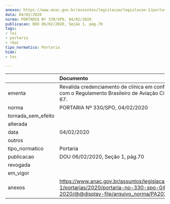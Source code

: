 ```yaml
---
anexos: https://www.anac.gov.br/assuntos/legislacao/legislacao-1/portarias/2020/portaria-no-330-spo-04-02-2020/@@display-file/arquivo_norma/PA2020-0330.pdf
data: 04/02/2020
norma: PORTARIA Nº 330/SPO, 04/02/2020
publicacao: DOU 06/02/2020, Seção 1, pág.70
tags:
- lei
- portaria
- rbac
tipo_normatico: Portaria
hide: 
- toc 
 
---
```


|                    | Documento                                                                                                                                           |
|:-------------------|:----------------------------------------------------------------------------------------------------------------------------------------------------|
| ementa             | Revalida credenciamento de clínica em conformidade com o Regulamento Brasileiro de Aviação Civil - RBAC nº 67.                                      |
| norma              | PORTARIA Nº 330/SPO, 04/02/2020                                                                                                                     |
| tornada_sem_efeito |                                                                                                                                                     |
| alterada           |                                                                                                                                                     |
| data               | 04/02/2020                                                                                                                                          |
| outros             |                                                                                                                                                     |
| tipo_normatico     | Portaria                                                                                                                                            |
| publicacao         | DOU 06/02/2020, Seção 1, pág.70                                                                                                                     |
| revogada           |                                                                                                                                                     |
| em_vigor           |                                                                                                                                                     |
| anexos             | https://www.anac.gov.br/assuntos/legislacao/legislacao-1/portarias/2020/portaria-no-330-spo-04-02-2020/@@display-file/arquivo_norma/PA2020-0330.pdf |